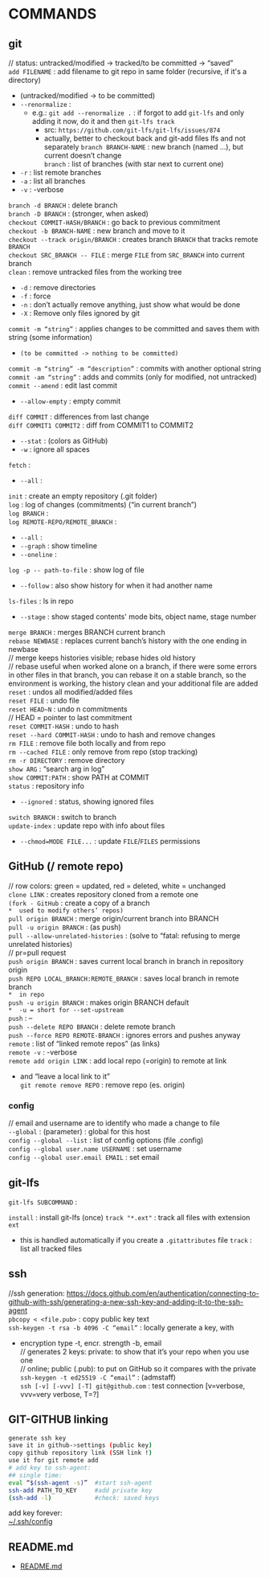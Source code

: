 # COMMANDS

## git

// status: untracked/modified -> tracked/to be committed -> “saved”  
`add FILENAME` : add filename to git repo in same folder (recursive, if it's a directory)  
*	(untracked/modified -> to be committed)   
*	`--renormalize` :
	*	e.g.: `git add --renormalize .` : if forgot to add `git-lfs` and only adding it now, do it and then `git-lfs track`
		*	src: `https://github.com/git-lfs/git-lfs/issues/874`
		*	actually, better to checkout back and git-add files lfs and not separately
`branch BRANCH-NAME` : new branch (named …), but current doesn’t change  
`branch` : list of branches (with star next to current one)  
*	`-r` : list remote branches  
*	`-a` : list all branches  
*	`-v` : -verbose  

`branch -d BRANCH` : delete branch  
`branch -D BRANCH` : (stronger, when asked)  
`checkout COMMIT-HASH/BRANCH` : go back to previous commitment  
`checkout -b BRANCH-NAME` : new branch and move to it  
`checkout --track origin/BRANCH` : creates branch `BRANCH` that tracks remote `BRANCH`  
`checkout SRC_BRANCH -- FILE` : merge `FILE` from `SRC_BRANCH` into current branch  
`clean` :  remove untracked files from the working tree  
*	`-d` : remove directories  
*	`-f` : force  
*	`-n` : don’t actually remove anything, just show what would be done  
*	`-X` : Remove only files ignored by git  

`commit -m “string”` : applies changes to be committed and saves them with string (some information)  
*	`(to be committed -> nothing to be committed)`  

`commit -m “string” -m “description”` : commits with another optional string  
`commit -am “string”` : adds and commits (only for modified, not untracked)  
`commit --amend` : edit last commit  
*	`--allow-empty` : empty commit  

`diff COMMIT` : differences from last change  
`diff COMMIT1 COMMIT2` : diff from COMMIT1 to COMMIT2  
*	`--stat` : (colors as GitHub)  
*	`-w` : ignore all spaces

`fetch` :  
*	`--all` :  

`init` : create an empty repository (.git folder)  
`log` : log of changes (commitments) (“in current branch”)  
`log BRANCH` :  
`log REMOTE-REPO/REMOTE_BRANCH` :   
*	`--all` :   
*	`--graph` : show timeline  
*	`--oneline` :   

`log -p -- path-to-file` : show log of file  
*	`--follow` : also show history for when it had another name  

`ls-files` : ls in repo
*	`--stage` : show staged contents' mode bits, object name, stage number

`merge BRANCH` : merges BRANCH current branch  
`rebase NEWBASE` : replaces current banch’s history with the one ending in newbase  
// merge keeps histories visible; rebase hides old history  
// rebase useful when worked alone on a branch, if there were some errors in other files in that branch, you can rebase it on a stable branch, so the environment is working, the history clean and your additional file are added  
`reset` : undos all modified/added files  
`reset FILE` : undo file  
`reset HEAD~N` : undo n commitments  
// HEAD = pointer to last commitment  
`reset COMMIT-HASH` : undo to hash  
`reset --hard COMMIT-HASH` : undo to hash and remove changes  
`rm FILE` : remove file both locally and from repo  
`rm --cached FILE` : only remove from repo (stop tracking)  
`rm -r DIRECTORY` : remove directory  
`show ARG` : “search arg in log”  
`show COMMIT:PATH` : show PATH at COMMIT  
`status` : repository info  
*	`--ignored` : status, showing ignored files  

`switch BRANCH` : switch to branch  
`update-index` : update repo with info about files
*	`--chmod=MODE FILE...` : update `FILE`/`FILES` permissions
  
## GitHub (/ remote repo)  
// row colors: green = updated, red = deleted, white = unchanged  
`clone LINK` : creates repository cloned from a remote one  
`(fork - GitHub` : create a copy of a branch  
	`*	used to modify others’ repos)`  
`pull origin BRANCH` : merge origin/current branch into BRANCH  
`pull -u origin BRANCH` : (as push)  
`pull --allow-unrelated-histories` : (solve to “fatal: refusing to merge unrelated histories)  
// pr=pull request  
`push origin BRANCH` : saves current local branch in branch in repository origin  
`push REPO LOCAL_BRANCH:REMOTE_BRANCH` : saves local branch in remote branch  
		`*	in repo`  
`push -u origin BRANCH` : makes origin BRANCH default  
				`*	-u = short for --set-upstream`  
`push` : –  
`push --delete REPO BRANCH` : delete remote branch  
`push --force REPO REMOTE-BRANCH` : ignores errors and pushes anyway  
`remote` : list of “linked remote repos” (as links)  
`remote -v` : -verbose  
`remote add origin LINK` : add local repo (=origin) to remote at link   
*	and “leave a local link to it”  
`git remote remove REPO` : remove repo (es. origin)  
  
### config  
// email and username are to identify who made a change to file  
`--global` : (parameter) : global for this host  
`config --global --list` : list of config options (file .config)  
`config --global user.name USERNAME` : set username  
`config --global user.email EMAIL` : set email  

## git-lfs

`git-lfs SUBCOMMAND` :

`install` : install git-lfs (once)
`track "*.ext"` : track all files with extension `ext`
*	this is handled automatically if you create a `.gitattributes` file
`track` : list all tracked files


## ssh  
//ssh generation: https://docs.github.com/en/authentication/connecting-to-github-with-ssh/generating-a-new-ssh-key-and-adding-it-to-the-ssh-agent  
`pbcopy < <file.pub>` : copy public key text  
`ssh-keygen -t rsa -b 4096 -C “email”` : locally generate a key, with   
*	encryption type -t, encr. strength -b, email  
// generates 2 keys: private: to show that it’s your repo when you use one  
// online; public (.pub): to put on GitHub so it compares with the private  
`ssh-keygen -t ed25519 -C “email”` : (admstaff)  
`ssh [-v] [-vvv] [-T] git@github.com` : test connection [v=verbose, vvv=very verbose, T=?]  
  
## GIT-GITHUB linking   

```bash
generate ssh key
save it in github->settings (public key) 
copy github repository link (SSH link !) 
use it for git remote add
# add key to ssh-agent:
## single time:
eval “$(ssh-agent -s)”	#start ssh-agent  
ssh-add PATH_TO_KEY		#add private key 
(ssh-add -l)			#check: saved keys 
```
add key forever:  
[~/.ssh/config][_ERROR_SSH_PUBLICKEY]   
  

## README.md  
*	[README.md](./README.md)  



<!-- REFS & LINKS -->

[_ERROR_SSH_PUBLICKEY]: ../../os/shell/debian/net/commands.md
